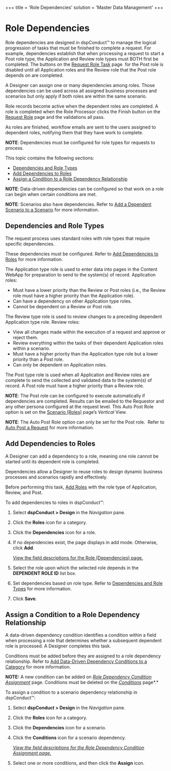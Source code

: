 +++
title = 'Role Dependencies'
solution = 'Master Data Management'
+++

# Role Dependencies

Role dependencies are designed in dspConduct™ to manage the logical
progression of tasks that must be finished to complete a request. For
example, dependencies establish that when processing a request to start
a Post role type, the Application and Review role types must BOTH first
be completed. The buttons on the [Request Role
Task](../Page_Desc/Request_Role_Task.htm) page  for the Post role is
disabled until all Application roles and the Review role that the Post
role depends on are completed.

A Designer can assign one or many dependencies among roles. Those
dependencies can be used across all assigned business processes and
scenarios but only apply if both roles are within the same scenario.  

Role records become active when the dependent roles are completed. A
role is completed when the Role Processor clicks the Finish button on
the [Request Role](../Page_Desc/Request_Role_H.htm) page and the
validations all pass.

As roles are finished, workflow emails are sent to the users assigned to
dependent roles, notifying them that they have work to complete.

**NOTE**: Dependencies must be configured for role types for requests to
process.

This topic contains the following sections:

  - [Dependencies and Role Types](#Dependencies_and_Role_Types)
  - [Add Dependencies to Roles](#Add_Dependencies_to_Roles)
  - [Assign a Condition to a Role Dependency
    Relationship](#Assign_a_Condition_to_a_Role_Dependency_Relationship)

**NOTE**: Data-driven dependencies can be configured so that work on a
role can begin when certain conditions are met.

<span style="font-weight: bold;">NOTE</span>: Scenarios also have
dependencies. Refer to [Add a Dependent Scenario to a
Scenario](Add_a_Dependent_Scenario.htm) for more
information.

## <span id="Dependencies_and_Role_Types"></span>Dependencies and Role Types

The request process uses standard roles with role types that require
specific dependencies.

These dependencies must be configured. Refer to [Add Dependencies to
Roles](#Add_Dependencies_to_Roles) for more information.

The Application type role is used to enter data into pages in the
Content WebApp for preparation to send to the system(s) of record.
Application roles:

  - Must have a lower priority than the Review or Post roles (i.e., the
    Review role must have a higher priority than the Application role).
  - Can have a dependency on other Application type roles.
  - Cannot be dependent on a Review or Post role.  

The Review type role is used to review changes to a preceding dependent
Application type role. Review roles:

  - View all changes made within the execution of a request and approve
    or reject them.  
  - Review everything within the tasks of their dependent Application
    roles within a scenario.
  - Must have a higher priority than the Application type role but a
    lower priority than a Post role.
  - Can only be dependent on Application roles.

The Post type role is used when all Application and Review roles are
complete to send the collected and validated data to the system(s) of
record. A Post role must have a higher priority than a Review role.

<span style="font-weight: bold;">NOTE</span>: The Post role can be
configured to execute automatically if dependencies are completed.
Results can be emailed to the Requestor and any other persona configured
at the request level. This Auto Post Role option is set on the [Scenario
(Roles)](../Page_Desc/Scenarios_Roles_H.htm) page’s
<span style="font-style: italic;">Vertical</span> View.

<span style="font-weight: bold;">NOTE</span>: The Auto Post Role option
can only be set for the Post role.  Refer to [Auto Post a
Request](Post_a_Request.htm#Auto_Post_a_Request) for more information.

## <span id="Add_Dependencies_to_Roles"></span>Add Dependencies to Roles

A Designer can add a dependency to a role, meaning one role cannot be
started until its dependent role is completed.

Dependencies allow a Designer to reuse roles to design dynamic business
processes and scenarios rapidly and effectively.

Before performing this task, [Add Roles](Add_a_Role.htm) with the role
type of Application, Review, and Post.  

To add dependencies to roles in dspConduct™:

1.  Select <span style="font-weight: bold;">dspConduct \> Design</span>
    in the <span style="font-style: italic;">Navigation</span> pane.

2.  Click the<span style="font-weight: bold;"> Roles</span> icon for a
    category.

3.  Click the <span style="font-weight: bold;">Dependencies</span> icon
    for a role.

4.  If no dependencies exist, the page displays in add mode. Otherwise,
    click <span style="font-weight: bold;">Add</span>.
    
    [View the field descriptions for the Role (Dependencies)
    page.](../Page_Desc/Role_Dependencies.htm)

5.  Select the role upon which the selected role depends in the
    <span style="font-weight: bold;">DEPENDENT ROLE ID</span> list box.

6.  Set dependencies based on role type. Refer to [Dependencies and Role
    Types](Role_Dependencies.htm#Dependencies_and_Role_Types) for more
    information.

7.  Click
<span style="font-weight: bold;">Save</span>.

## <span id="Assign_a_Condition_to_a_Role_Dependency_Relationship"></span>Assign a Condition to a Role Dependency Relationship

A data-driven dependency condition identifies a condition within a field
when processing a role that determines whether a subsequent dependent
role is processed. A Designer completes this task.

Conditions must be added before they are assigned to a role dependency
relationship. Refer to [Add Data-Driven Dependency Conditions to a
Category](Add_Data_Driven_Dependency_Conditions.htm) for more
information.

**NOTE:** A new condition can be added on *[Role Dependency Condition
Assignment](../Page_Desc/Role_Depend_Cond_Assin_Page.htm)* page.
Conditions must be deleted on the
*[Conditions](../Page_Desc/Conditions.htm)* page*.*

To assign a condition to a scenario dependency relationship in
dspConduct™:

1.  Select <span style="font-weight: bold;">dspConduct \>
    </span>**Design** in the *Navigation* pane.

2.  Click the **Roles** icon for a category.

3.  Click the **Dependencies** icon for a scenario.

4.  Click the **Conditions** icon for a scenario dependency.
    
    *[View the field descriptions for the Role Dependency Condition
    Assignment page.](../Page_Desc/Role_Depend_Cond_Assin_Page.htm)*

5.  Select one or more conditions, and then click the **Assign** icon.
